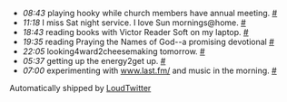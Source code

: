 <html><body><ul class="loudtwitter"><li><em>08:43</em> playing hooky while church members have annual meeting. <a href="http://twitter.com/merrill517/statuses/1146755418">#</a></li> <li><em>11:18</em> I miss Sat night service. I love Sun mornings@home. <a href="http://twitter.com/merrill517/statuses/1147015483">#</a></li> <li><em>18:43</em> reading books with Victor Reader Soft on my laptop. <a href="http://twitter.com/merrill517/statuses/1147844778">#</a></li> <li><em>19:35</em> reading Praying the Names of God--a promising devotional <a href="http://twitter.com/merrill517/statuses/1147942184">#</a></li> <li><em>22:05</em> looking4ward2cheesemaking tomorrow. <a href="http://twitter.com/merrill517/statuses/1148229169">#</a></li> <li><em>05:37</em> getting up the energy2get up. <a href="http://twitter.com/merrill517/statuses/1148815481">#</a></li> <li><em>07:00</em> experimenting with <a href="http://www.last.fm/">www.last.fm/</a> and music in the morning. <a href="http://twitter.com/merrill517/statuses/1148939785">#</a></li></ul>Automatically shipped by <a href="http://www.loudtwitter.com">LoudTwitter</a></body></html>